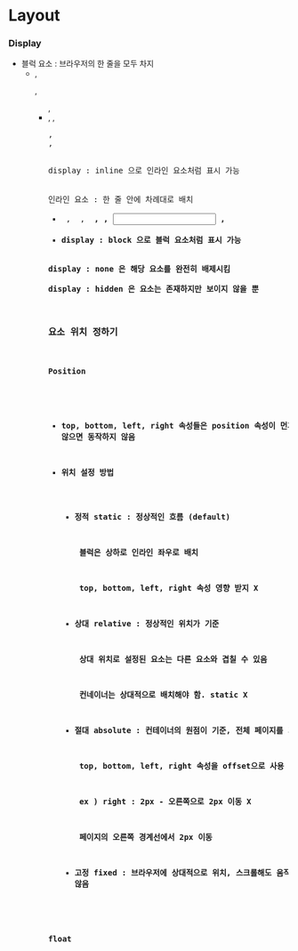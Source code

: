 # Layout

### Display

- 블럭 요소 : 브라우저의 한 줄을 모두 차지 
  - <h> , <p> , <ul> ,<li>, <table>, <pre>, <div>, <form>
  - display : inline 으로 인라인 요소처럼 표시 가능
- 인라인 요소 : 한 줄 안에 차례대로 배치
  - <a> , <img> , <strong> , <span>, <input> , <br>
  - display : block 으로 블럭 요소처럼 표시 가능
- display : none  은 해당 요소를 완전히 배제시킴
- display : hidden 은 요소는 존재하지만 보이지 않을 뿐



### 요소 위치 정하기

#### Position 

- top, bottom, left, right 속성들은 position 속성이 먼저 설정되지 않으면 동작하지 않음

- 위치 설정 방법 

  - 정적 static : 정상적인 흐름 (default)

    ​					 블럭은 상하로 인라인 좌우로 배치

    ​					 top, bottom, left, right 속성 영향 받지 X

  - 상대 relative : 정상적인 위치가 기준

    ​						 상대 위치로 설정된 요소는 다른 요소와 겹칠 수 있음

    ​						 컨네이너는 상대적으로 배치해야 함. static X

  - 절대 absolute : 컨테이너의 원점이 기준, 전체 페이지를 기준

    ​							top, bottom, left, right 속성을 offset으로 사용

    ​							ex ) right : 2px - 오른쪽으로 2px 이동 X

    ​								   					  페이지의 오른쪽 경계선에서 2px 이동

  - 고정 fixed : 브라우저에 상대적으로 위치, 스크롤해도 움직이지 않음



#### float

